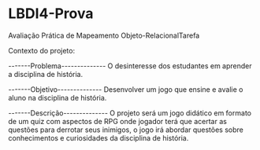 # LBDI4-Prova
Avaliação Prática de Mapeamento Objeto-RelacionalTarefa

Contexto do projeto:

-------Problema--------------
O desinteresse dos estudantes em aprender a disciplina de história.

-------Objetivo--------------
Desenvolver um jogo que ensine e avalie o aluno na disciplina de história.

-------Descrição--------------
O projeto será um jogo didático em formato de um quiz com aspectos de RPG onde jogador terá que acertar as questões para derrotar seus inimigos, o jogo irá abordar questões sobre conhecimentos e curiosidades da disciplina de história.

